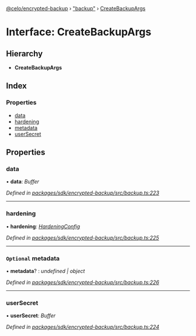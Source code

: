 [@celo/encrypted-backup](../README.md) › ["backup"](../modules/_backup_.md) › [CreateBackupArgs](_backup_.createbackupargs.md)

# Interface: CreateBackupArgs

## Hierarchy

* **CreateBackupArgs**

## Index

### Properties

* [data](_backup_.createbackupargs.md#data)
* [hardening](_backup_.createbackupargs.md#hardening)
* [metadata](_backup_.createbackupargs.md#optional-metadata)
* [userSecret](_backup_.createbackupargs.md#usersecret)

## Properties

###  data

• **data**: *Buffer*

*Defined in [packages/sdk/encrypted-backup/src/backup.ts:223](https://github.com/celo-org/celo-monorepo/blob/master/packages/sdk/encrypted-backup/src/backup.ts#L223)*

___

###  hardening

• **hardening**: *[HardeningConfig](_config_.hardeningconfig.md)*

*Defined in [packages/sdk/encrypted-backup/src/backup.ts:225](https://github.com/celo-org/celo-monorepo/blob/master/packages/sdk/encrypted-backup/src/backup.ts#L225)*

___

### `Optional` metadata

• **metadata**? : *undefined | object*

*Defined in [packages/sdk/encrypted-backup/src/backup.ts:226](https://github.com/celo-org/celo-monorepo/blob/master/packages/sdk/encrypted-backup/src/backup.ts#L226)*

___

###  userSecret

• **userSecret**: *Buffer*

*Defined in [packages/sdk/encrypted-backup/src/backup.ts:224](https://github.com/celo-org/celo-monorepo/blob/master/packages/sdk/encrypted-backup/src/backup.ts#L224)*
